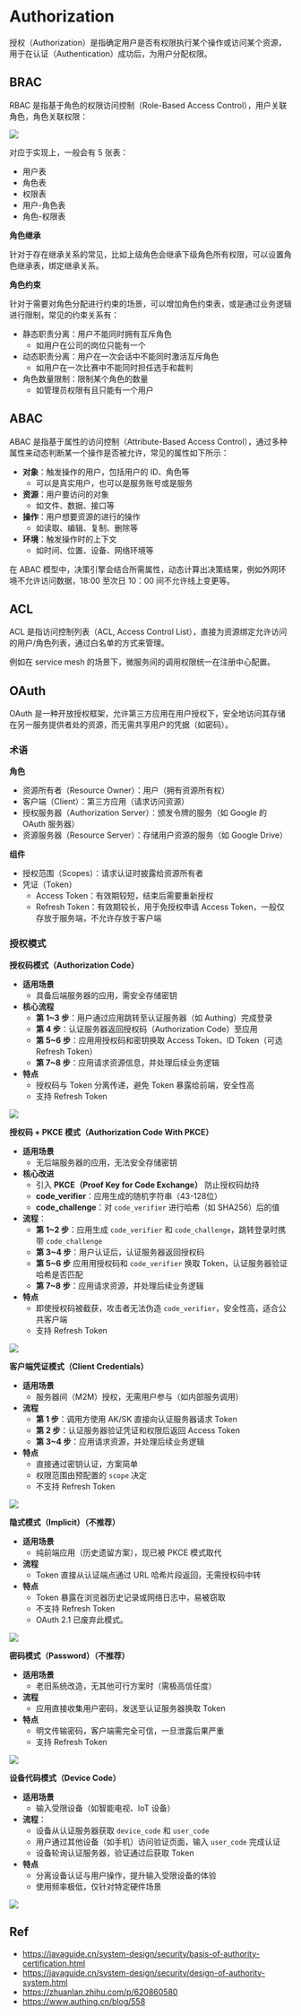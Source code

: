 # Authorization

授权（Authorization）是指确定用户是否有权限执行某个操作或访问某个资源，用于在认证（Authentication）成功后，为用户分配权限。

## BRAC

RBAC 是指基于角色的权限访问控制（Role-Based Access Control），用户关联角色，角色关联权限：

![](images/2025-03-23-17-45-15.png)

对应于实现上，一般会有 5 张表：

- 用户表
- 角色表
- 权限表
- 用户-角色表
- 角色-权限表

**角色继承**

针对于存在继承关系的常见，比如上级角色会继承下级角色所有权限，可以设置角色继承表，绑定继承关系。

**角色约束**

针对于需要对角色分配进行约束的场景，可以增加角色约束表，或是通过业务逻辑进行限制，常见的约束关系有：

- 静态职责分离：用户不能同时拥有互斥角色
  - 如用户在公司的岗位只能有一个
- 动态职责分离：用户在一次会话中不能同时激活互斥角色
  - 如用户在一次比赛中不能同时担任选手和裁判
- 角色数量限制：限制某个角色的数量
  - 如管理员权限有且只能有一个用户

## ABAC

ABAC 是指基于属性的访问控制（Attribute-Based Access Control），通过多种属性来动态判断某一个操作是否被允许，常见的属性如下所示：

- **对象**：触发操作的用户，包括用户的 ID、角色等
  - 可以是真实用户，也可以是服务账号或是服务
- **资源**：用户要访问的对象
  - 如文件、数据、接口等
- **操作**：用户想要资源的进行的操作
  - 如读取、编辑、复制、删除等
- **环境**：触发操作时的上下文
  - 如时间、位置、设备、网络环境等

在 ABAC 模型中，决策引擎会结合所需属性，动态计算出决策结果，例如外网环境不允许访问数据，18:00 至次日 10：00 间不允许线上变更等。

## ACL

ACL 是指访问控制列表（ACL, Access Control List），直接为资源绑定允许访问的用户/角色列表，通过白名单的方式来管理。

例如在 service mesh 的场景下，微服务间的调用权限统一在注册中心配置。

## OAuth

OAuth 是一种开放授权框架，允许第三方应用在用户授权下，安全地访问其存储在另一服务提供者处的资源，而无需共享用户的凭据（如密码）。

### 术语

**角色**

- 资源所有者（Resource Owner）：用户（拥有资源所有权）
- 客户端（Client）：第三方应用（请求访问资源）
- 授权服务器（Authorization Server）：颁发令牌的服务（如 Google 的 OAuth 服务器）
- 资源服务器（Resource Server）：存储用户资源的服务（如 Google Drive）

**组件**

- 授权范围（Scopes）：请求认证时披露给资源所有者
- 凭证（Token）
  - Access Token：有效期较短，结束后需要重新授权
  - Refresh Token：有效期较长，用于免授权申请 Access Token，一般仅存放于服务端，不允许存放于客户端

### 授权模式

**授权码模式（Authorization Code）**

- **适用场景**
  - 具备后端服务器的应用，需安全存储密钥
- **核心流程**
  - **第 1~3 步**：用户通过应用跳转至认证服务器（如 Authing）完成登录
  - **第 4 步**：认证服务器返回授权码（Authorization Code）至应用
  - **第 5~6 步**：应用用授权码和密钥换取 Access Token、ID Token（可选 Refresh Token）
  - **第 7~8 步**：应用请求资源信息，并处理后续业务逻辑
- **特点**
  - 授权码与 Token 分离传递，避免 Token 暴露给前端，安全性高
  - 支持 Refresh Token

![](images/2025-03-25-13-26-56.png)

**授权码 + PKCE 模式（Authorization Code With PKCE）**

- **适用场景**
  - 无后端服务器的应用，无法安全存储密钥
- **核心改进**
  - 引入 **PKCE（Proof Key for Code Exchange）** 防止授权码劫持
  - **code_verifier**：应用生成的随机字符串（43-128位）
  - **code_challenge**：对 `code_verifier` 进行哈希（如 SHA256）后的值
- **流程**：
  - **第 1~2 步**：应用生成 `code_verifier` 和 `code_challenge`，跳转登录时携带 `code_challenge`
  - **第 3~4 步**：用户认证后，认证服务器返回授权码
  - **第 5~6 步** 应用用授权码和 `code_verifier` 换取 Token，认证服务器验证哈希是否匹配
  - **第 7~8 步**：应用请求资源，并处理后续业务逻辑
- **特点**
  - 即使授权码被截获，攻击者无法伪造 `code_verifier`，安全性高，适合公共客户端
  - 支持 Refresh Token

![](images/2025-03-25-22-11-09.png)

**客户端凭证模式（Client Credentials）**

- **适用场景**
  - 服务器间（M2M）授权，无需用户参与（如内部服务调用）
- **流程**
  - **第 1 步**：调用方使用 AK/SK 直接向认证服务器请求 Token
  - **第 2 步**：认证服务器验证凭证和权限后返回 Access Token
  - **第 3~4 步**：应用请求资源，并处理后续业务逻辑
- **特点**
  - 直接通过密钥认证，方案简单
  - 权限范围由预配置的 `scope` 决定
  - 不支持 Refresh Token

![](images/2025-03-25-22-57-54.png)

**隐式模式（Implicit）（不推荐）**

- **适用场景**
  - 纯前端应用（历史遗留方案），现已被 PKCE 模式取代
- **流程**
  - Token 直接从认证端点通过 URL 哈希片段返回，无需授权码中转
- **特点**
  - Token 暴露在浏览器历史记录或网络日志中，易被窃取
  - 不支持 Refresh Token
  - OAuth 2.1 已废弃此模式。

![](images/2025-03-25-23-25-57.png)

**密码模式（Password）（不推荐）**

- **适用场景**
  - 老旧系统改造，无其他可行方案时（需极高信任度）
- **流程**
  - 应用直接收集用户密码，发送至认证服务器换取 Token
- **特点**
  - 明文传输密码，客户端需完全可信，一旦泄露后果严重
  - 支持 Refresh Token

![](images/2025-03-25-23-28-40.png)

**设备代码模式（Device Code）**

- **适用场景**
  - 输入受限设备（如智能电视、IoT 设备）
- **流程**：
  - 设备从认证服务器获取 `device_code` 和 `user_code`
  - 用户通过其他设备（如手机）访问验证页面，输入 `user_code` 完成认证
  - 设备轮询认证服务器，验证通过后获取 Token
- **特点**
  - 分离设备认证与用户操作，提升输入受限设备的体验
  - 使用频率极低，仅针对特定硬件场景

![](images/2025-03-25-23-28-30.png)

## Ref

- <https://javaguide.cn/system-design/security/basis-of-authority-certification.html>
- <https://javaguide.cn/system-design/security/design-of-authority-system.html>
- <https://zhuanlan.zhihu.com/p/620860580>
- <https://www.authing.cn/blog/558>
